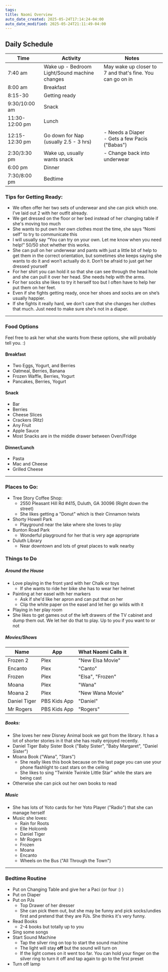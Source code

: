 ```yaml
---
tags: 
title: Naomi Overview
auto_date_created: 2025-05-24T17:14:24-04:00
auto_date_modified: 2025-05-24T21:11:49-04:00
---
```



## Daily Schedule

| Time           | Activity                                      | Notes                                                     |
| -------------- | --------------------------------------------- | --------------------------------------------------------- |
| 7:40 am        | Wake up - Bedroom Light/Sound machine changes | May wake up closer to 7 and that's fine. You can go on in |
| 8:00 am        | Breakfast                                     |                                                           |
| 8:15-30        | Getting ready                                 |                                                           |
| 9:30/10:00 am  | Snack                                         |                                                           |
| 11:30-12:00 pm | Lunch                                         |                                                           |
| 12:15-12:30 pm | Go down for Nap (usually 2.5 - 3 hrs)         | - Needs a Diaper<br>- Gets a few Pacis ("Babas")          |
| 2:30/3:30 pm   | Wake up, usually wants snack                  | - Change back into underwear                              |
| 6:00 pm        | Dinner                                        |                                                           |
| 7:30/8:00 pm   | Bedtime                                       |                                                           |

### Tips for Getting Ready:
- We often offer her two sets of underwear and she can pick which one. I’ve laid out 2 with her outfit already. 
- We get dressed on the floor or her bed instead of her changing table if she's moving too much
- She wants to put own her own clothes most the time, she says “Nomi self” to try to communicate this 
- I will usually say “You can try on your own. Let me know when you need help!” 50/50 shot whether this works.
- She can pull on her underwear and pants with just a little bit of help to get them in the correct orientation, but sometimes she keeps saying she wants to do it and won’t actually do it. Don’t be afraid to just get her dressed yourself
- For her shirt you can hold it so that she can see through the head hole and she can pull it over her head. She needs help with the arms.
- For her socks she likes to try it herself too but I often have to help her put them on her feet. 
- Even if she fights getting ready, once her shoes and socks are on she’s usually happier.
- If she fights it really hard, we don't care that she changes her clothes that much. Just need to make sure she's not in a diaper.


---

### Food Options

Feel free to ask her what she wants from these options, she will probably tell you. :) 
#### Breakfast
- Two Eggs, Yogurt, and Berries
- Oatmeal, Berries, Banana
- Frozen Waffle, Berries, Yogurt
- Pancakes, Berries, Yogurt
#### Snack
- Bar
- Berries
- Cheese Slices
- Crackers (Ritz)
- Any Fruit
- Apple Sauce
- Most Snacks are in the middle drawer between Oven/Fridge
#### Dinner/Lunch
- Pasta
- Mac and Cheese
- Grilled Cheese

---

### Places to Go:

- Tree Story Coffee Shop: 
	- 2550 Pleasant Hill Rd #415, Duluth, GA 30096 (Right down the street)
	- She likes getting a "Donut" which is their Cinnamon twists
- Shorty Howell Park
	- Playground near the lake where she loves to play
- Bunton Road Park
	- Wonderful playground for her that is very age appropriate
- Duluth Library
	- Near downtown and lots of great places to walk nearby

### Things to Do

##### Around the House
- Love playing in the front yard with her Chalk or toys
	- If she wants to ride her bike she has to wear her helmet
- Painting at her easel with her markers
	- Ask if she'd like her apron and can put that on her
	- Clip the white paper on  the easel and let her go wilds with it
- Playing in her play room
- She likes to get games out of the left drawers of the TV cabinet and dump them out. We let her do that to play. Up to you if you want to or not

##### Movies/Shows

| Name         | App          | What Naomi Calls it |
| ------------ | ------------ | ------------------- |
| Frozen 2     | Plex         | "New Elsa Movie"    |
| Encanto      | Plex         | "Canto"             |
| Frozen       | Plex         | "Elsa", "Frozen"    |
| Moana        | Plex         | "Wana"              |
| Moana 2      | Plex         | "New Wana Movie"    |
| Daniel Tiger | PBS Kids App | "Daniel"            |
| Mr Rogers    | PBS Kids App | "Rogers"            |

##### Books:
- She loves her new Disney Animal book we got from the library. It has a lot of shorter stories in it that she has really enjoyed recently.
- Daniel Tiger Baby Sister Book ("Baby Sister", "Baby Margaret", "Daniel Sister")
- Moana Book ("Wana", "Stars")
	- She really likes this book because on the last page you can use your phone flashlight to cast stars on the ceiling
	- She likes to sing "Twinkle Twinkle Little Star" while the stars are being cast
- Otherwise she can pick out her own books to read

##### Music
- She has lots of Yoto cards for her Yoto Player ("Radio") that she can manage herself
- Music she loves:
	- Rain for Roots
	- Elle Holcomb
	- Daniel Tiger
	- Mr Rogers
	- Frozen
	- Moana
	- Encanto
	- Wheels on the Bus ("All Through the Town")


---

### Bedtime Routine

- Put on Changing Table and give her a Paci (or four :) )
- Put on Diaper
- Put on PJs
	- Top Drawer of her dresser
	- She can pick them out, but she may be funny and pick socks/undies first and pretend that they are PJs. She thinks it's very funny. 
- Read Books
	- 2-4 books but totally up to you
- Sing some songs
- Start Sound Machine
	- Tap the silver ring on top to start the sound machine
	- The light will stay **off** but the sound will turn on
	- If the light comes on it went too far. You can hold your finger on the silver ring to turn it off and tap again to go to the first preset
- Turn off lamp